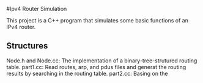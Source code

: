 #Ipv4 Router Simulation

This project is a C++ program that simulates some basic functions of an IPv4 router. 

## Structures
Node.h and Node.cc: The implementation of a binary-tree-strutured routing table.
part1.cc: Read routes, arp, and pdus files and generat the routing results by searching in the routing table.
part2.cc: Basing on the 
